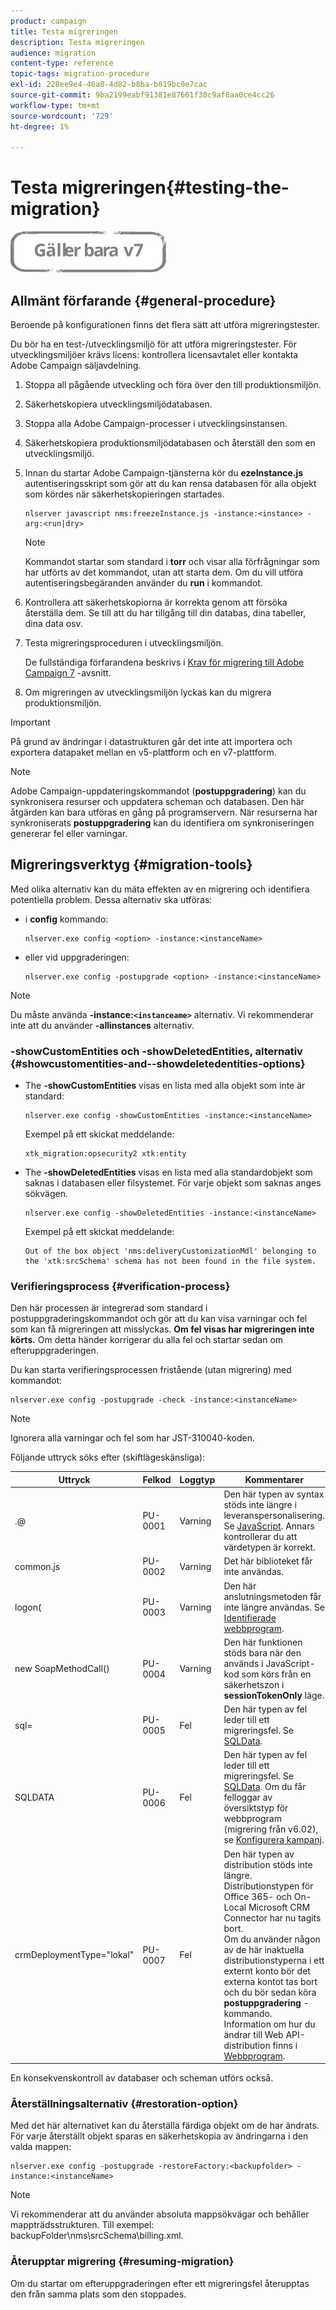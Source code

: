 ```yaml
---
product: campaign
title: Testa migreringen
description: Testa migreringen
audience: migration
content-type: reference
topic-tags: migration-procedure
exl-id: 228ee9e4-46a0-4d82-b8ba-b019bc0e7cac
source-git-commit: 9ba2199eabf91381e87661f30c9af8aa0ce4cc26
workflow-type: tm+mt
source-wordcount: '729'
ht-degree: 1%

---
```


# Testa migreringen{#testing-the-migration}

![](../../assets/v7-only.svg)

## Allmänt förfarande {#general-procedure}

Beroende på konfigurationen finns det flera sätt att utföra migreringstester.

Du bör ha en test-/utvecklingsmiljö för att utföra migreringstester. För utvecklingsmiljöer krävs licens: kontrollera licensavtalet eller kontakta Adobe Campaign säljavdelning.

1. Stoppa all pågående utveckling och föra över den till produktionsmiljön.
1. Säkerhetskopiera utvecklingsmiljödatabasen.
1. Stoppa alla Adobe Campaign-processer i utvecklingsinstansen.
1. Säkerhetskopiera produktionsmiljödatabasen och återställ den som en utvecklingsmiljö.
1. Innan du startar Adobe Campaign-tjänsterna kör du **ezeInstance.js** autentiseringsskript som gör att du kan rensa databasen för alla objekt som kördes när säkerhetskopieringen startades.

   ```
   nlserver javascript nms:freezeInstance.js -instance:<instance> -arg:<run|dry>
   ```

   >[!NOTE]
   >
   >Kommandot startar som standard i **torr** och visar alla förfrågningar som har utförts av det kommandot, utan att starta dem. Om du vill utföra autentiseringsbegäranden använder du **run** i kommandot.

1. Kontrollera att säkerhetskopiorna är korrekta genom att försöka återställa dem. Se till att du har tillgång till din databas, dina tabeller, dina data osv.
1. Testa migreringsproceduren i utvecklingsmiljön.

   De fullständiga förfarandena beskrivs i [Krav för migrering till Adobe Campaign 7](../../migration/using/prerequisites-for-migration-to-adobe-campaign-7.md) -avsnitt.

1. Om migreringen av utvecklingsmiljön lyckas kan du migrera produktionsmiljön.

>[!IMPORTANT]
>
>På grund av ändringar i datastrukturen går det inte att importera och exportera datapaket mellan en v5-plattform och en v7-plattform.

>[!NOTE]
>
>Adobe Campaign-uppdateringskommandot (**postuppgradering**) kan du synkronisera resurser och uppdatera scheman och databasen. Den här åtgärden kan bara utföras en gång på programservern. När resurserna har synkroniserats **postuppgradering** kan du identifiera om synkroniseringen genererar fel eller varningar.

## Migreringsverktyg {#migration-tools}

Med olika alternativ kan du mäta effekten av en migrering och identifiera potentiella problem. Dessa alternativ ska utföras:

* i **config** kommando:

   ```
   nlserver.exe config <option> -instance:<instanceName>
   ```

* eller vid uppgraderingen:

   ```
   nlserver.exe config -postupgrade <option> -instance:<instanceName>
   ```

>[!NOTE]
>
>Du måste använda **-instance:`<instanceame>`** alternativ. Vi rekommenderar inte att du använder **-allinstances** alternativ.

### -showCustomEntities och -showDeletedEntities, alternativ {#showcustomentities-and--showdeletedentities-options}

* The **-showCustomEntities** visas en lista med alla objekt som inte är standard:

   ```
   nlserver.exe config -showCustomEntities -instance:<instanceName>
   ```

   Exempel på ett skickat meddelande:

   ```
   xtk_migration:opsecurity2 xtk:entity
   ```

* The **-showDeletedEntities** visas en lista med alla standardobjekt som saknas i databasen eller filsystemet. För varje objekt som saknas anges sökvägen.

   ```
   nlserver.exe config -showDeletedEntities -instance:<instanceName>
   ```

   Exempel på ett skickat meddelande:

   ```
   Out of the box object 'nms:deliveryCustomizationMdl' belonging to the 'xtk:srcSchema' schema has not been found in the file system.
   ```

### Verifieringsprocess {#verification-process}

Den här processen är integrerad som standard i postuppgraderingskommandot och gör att du kan visa varningar och fel som kan få migreringen att misslyckas. **Om fel visas har migreringen inte körts.** Om detta händer korrigerar du alla fel och startar sedan om efteruppgraderingen.

Du kan starta verifieringsprocessen fristående (utan migrering) med kommandot:

```
nlserver.exe config -postupgrade -check -instance:<instanceName>
```

>[!NOTE]
>
>Ignorera alla varningar och fel som har JST-310040-koden.

Följande uttryck söks efter (skiftlägeskänsliga):

<table> 
 <thead> 
  <tr> 
   <th> Uttryck<br /> </th> 
   <th> Felkod<br /> </th> 
   <th> Loggtyp<br /> </th> 
   <th> Kommentarer<br /> </th> 
  </tr> 
 </thead> 
 <tbody> 
  <tr> 
   <td> .@<br /> </td> 
   <td> PU-0001<br /> </td> 
   <td> Varning<br /> </td> 
   <td> Den här typen av syntax stöds inte längre i leveranspersonalisering. Se <a href="../../migration/using/general-configurations.md#javascript" target="_blank">JavaScript</a>. Annars kontrollerar du att värdetypen är korrekt.<br /> </td> 
  </tr> 
  <tr> 
   <td> common.js<br /> </td> 
   <td> PU-0002<br /> </td> 
   <td> Varning<br /> </td> 
   <td> Det här biblioteket får inte användas.<br /> </td> 
  </tr> 
  <tr> 
   <td> logon(<br /> </td> 
   <td> PU-0003<br /> </td> 
   <td> Varning<br /> </td> 
   <td> Den här anslutningsmetoden får inte längre användas. Se <a href="../../migration/using/general-configurations.md#identified-web-applications" target="_blank">Identifierade webbprogram</a>.<br /> </td> 
  </tr> 
  <tr> 
   <td> new SoapMethodCall()<br /> </td> 
   <td> PU-0004<br /> </td> 
   <td> Varning<br /> </td> 
   <td> Den här funktionen stöds bara när den används i JavaScript-kod som körs från en säkerhetszon i <strong>sessionTokenOnly</strong> läge.<br /> </td> 
  </tr> 
  <tr> 
   <td> sql=<br /> </td> 
   <td> PU-0005<br /> </td> 
   <td> Fel<br /> </td> 
   <td> Den här typen av fel leder till ett migreringsfel. Se <a href="../../migration/using/general-configurations.md#sqldata" target="_blank">SQLData</a>.<br /> </td> 
  </tr> 
  <tr> 
   <td> SQLDATA<br /> </td> 
   <td> PU-0006<br /> </td> 
   <td> Fel<br /> </td> 
   <td> Den här typen av fel leder till ett migreringsfel. Se <a href="../../migration/using/general-configurations.md#sqldata" target="_blank">SQLData</a>. Om du får felloggar av översiktstyp för webbprogram (migrering från v6.02), se <a href="../../migration/using/specific-configurations-in-v6-02.md#web-applications" target="_blank">Konfigurera kampanj</a>.<br /> </td> 
  </tr>
  <tr> 
   <td> crmDeploymentType="lokal"<br /> </td> 
   <td> PU-0007<br /> </td> 
   <td> Fel<br /> </td> 
   <td> Den här typen av distribution stöds inte längre. Distributionstypen för Office 365- och On-Local Microsoft CRM Connector har nu tagits bort. 
   </br>Om du använder någon av de här inaktuella distributionstyperna i ett externt konto bör det externa kontot tas bort och du bör sedan köra <b>postuppgradering</b> -kommando. 
   </br>Information om hur du ändrar till Web API-distribution finns i <a href="../../platform/using/crm-ms-dynamics.md#configure-acc-for-microsoft" target="_blank">Webbprogram</a>.<br /> </td>
  </tr> 
 </tbody> 
</table>

En konsekvenskontroll av databaser och scheman utförs också.

### Återställningsalternativ {#restoration-option}

Med det här alternativet kan du återställa färdiga objekt om de har ändrats. För varje återställt objekt sparas en säkerhetskopia av ändringarna i den valda mappen:

```
nlserver.exe config -postupgrade -restoreFactory:<backupfolder> -instance:<instanceName>
```

>[!NOTE]
>
>Vi rekommenderar att du använder absoluta mappsökvägar och behåller mappträdsstrukturen. Till exempel: backupFolder\nms\srcSchema\billing.xml.

### Återupptar migrering {#resuming-migration}

Om du startar om efteruppgraderingen efter ett migreringsfel återupptas den från samma plats som den stoppades.
